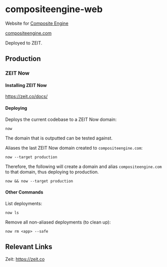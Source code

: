 # compositeengine-web

Website for [Composite Engine](https://git.io/CompositeEngine)

[compositeengine.com](https://compositeengine.com)

Deployed to ZEIT.

## Production

### ZEIT Now

#### Installing ZEIT Now

https://zeit.co/docs/

#### Deploying

Deploys the current codebase to a ZEIT Now domain:

```
now
```

The domain that is outputted can be tested against.

Aliases the last ZEIT Now domain created to `compositeengine.com`:

```
now --target production
```

Therefore, the following will create a domain and alias `compositeengine.com` to that domain, thus deploying to production.

```
now && now --target production
```

#### Other Commands

List deployments:

```
now ls
```

Remove all non-aliased deployments (to clean up):

```
now rm <app> --safe
```

## Relevant Links

Zeit: https://zeit.co
